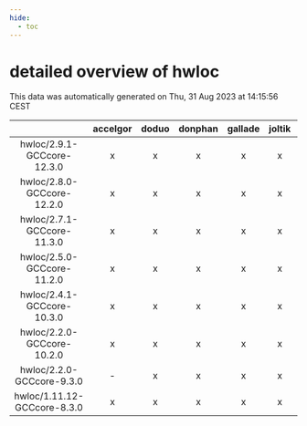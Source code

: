 ```yaml
---
hide:
  - toc
---
```


detailed overview of hwloc
==========================


This data was automatically generated on Thu, 31 Aug 2023 at 14:15:56 CEST  

| |accelgor|doduo|donphan|gallade|joltik|skitty|swalot|victini|
| :---: | :---: | :---: | :---: | :---: | :---: | :---: | :---: | :---: |
|hwloc/2.9.1-GCCcore-12.3.0|x|x|x|x|x|x|x|x|
|hwloc/2.8.0-GCCcore-12.2.0|x|x|x|x|x|x|x|x|
|hwloc/2.7.1-GCCcore-11.3.0|x|x|x|x|x|x|x|x|
|hwloc/2.5.0-GCCcore-11.2.0|x|x|x|x|x|x|x|x|
|hwloc/2.4.1-GCCcore-10.3.0|x|x|x|x|x|x|x|x|
|hwloc/2.2.0-GCCcore-10.2.0|x|x|x|x|x|x|x|x|
|hwloc/2.2.0-GCCcore-9.3.0|-|x|x|x|x|x|x|x|
|hwloc/1.11.12-GCCcore-8.3.0|x|x|x|x|x|x|x|x|
